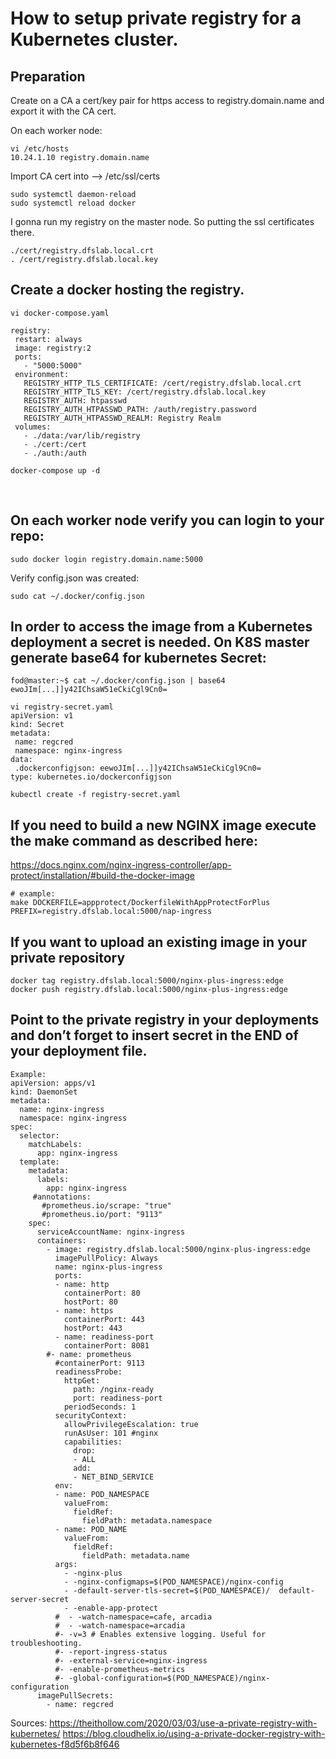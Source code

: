 # How to setup private registry for a Kubernetes cluster.

## Preparation

Create on a CA a cert/key pair for https access to registry.domain.name and export it with the CA cert.

On each worker node:

    vi /etc/hosts
    10.24.1.10 registry.domain.name

Import CA cert into --> /etc/ssl/certs

    sudo systemctl daemon-reload
    sudo systemctl reload docker

 
I gonna run my registry on the master node. So putting the ssl certificates there.

    ./cert/registry.dfslab.local.crt
    . /cert/registry.dfslab.local.key

## Create a docker hosting the registry.

	vi docker-compose.yaml

    registry:
     restart: always
     image: registry:2
     ports:
       - "5000:5000"
     environment:
       REGISTRY_HTTP_TLS_CERTIFICATE: /cert/registry.dfslab.local.crt
       REGISTRY_HTTP_TLS_KEY: /cert/registry.dfslab.local.key
       REGISTRY_AUTH: htpasswd
       REGISTRY_AUTH_HTPASSWD_PATH: /auth/registry.password
       REGISTRY_AUTH_HTPASSWD_REALM: Registry Realm
     volumes:
       - ./data:/var/lib/registry
       - ./cert:/cert
       - ./auth:/auth

	docker-compose up -d

 
## On each worker node verify you can login to your repo:

    sudo docker login registry.domain.name:5000
 
Verify config.json was created:

    sudo cat ~/.docker/config.json

## In order to access the image from a Kubernetes deployment a secret is needed. On K8S master generate base64 for kubernetes Secret:

    fod@master:~$ cat ~/.docker/config.json | base64
    ewoJIm[...]]y42IChsaW51eCkiCgl9Cn0=

    vi registry-secret.yaml
    apiVersion: v1
    kind: Secret
    metadata:
     name: regcred
     namespace: nginx-ingress
    data:
     .dockerconfigjson: eewoJIm[...]]y42IChsaW51eCkiCgl9Cn0=
    type: kubernetes.io/dockerconfigjson

	kubectl create -f registry-secret.yaml

## If you need to build a new NGINX image execute the make command as described here:
https://docs.nginx.com/nginx-ingress-controller/app-protect/installation/#build-the-docker-image

    # example:
    make DOCKERFILE=appprotect/DockerfileWithAppProtectForPlus PREFIX=registry.dfslab.local:5000/nap-ingress

## If you want to upload an existing image in your private repository

	docker tag registry.dfslab.local:5000/nginx-plus-ingress:edge
    docker push registry.dfslab.local:5000/nginx-plus-ingress:edge

## Point to the private registry in your deployments and don’t forget to insert secret in the END of your deployment file.

    Example:
    apiVersion: apps/v1
    kind: DaemonSet
    metadata:
      name: nginx-ingress
      namespace: nginx-ingress
    spec:
      selector:
        matchLabels:
          app: nginx-ingress
      template:
        metadata:
          labels:
            app: nginx-ingress
         #annotations:
           #prometheus.io/scrape: "true"
           #prometheus.io/port: "9113"
        spec:
          serviceAccountName: nginx-ingress
          containers:
            - image: registry.dfslab.local:5000/nginx-plus-ingress:edge
              imagePullPolicy: Always
              name: nginx-plus-ingress
              ports:
              - name: http
                containerPort: 80
                hostPort: 80
              - name: https
                containerPort: 443
                hostPort: 443
              - name: readiness-port
                containerPort: 8081
            #- name: prometheus
              #containerPort: 9113
              readinessProbe:
                httpGet:
                  path: /nginx-ready
                  port: readiness-port
                periodSeconds: 1
              securityContext:
                allowPrivilegeEscalation: true
                runAsUser: 101 #nginx
                capabilities:
                  drop:
                  - ALL
                  add:
                  - NET_BIND_SERVICE
              env:
              - name: POD_NAMESPACE
                valueFrom:
                  fieldRef:
                    fieldPath: metadata.namespace
              - name: POD_NAME
                valueFrom:
                  fieldRef:
                    fieldPath: metadata.name
              args:
                - -nginx-plus
                - -nginx-configmaps=$(POD_NAMESPACE)/nginx-config
                - -default-server-tls-secret=$(POD_NAMESPACE)/  default-server-secret
                - -enable-app-protect
              #  - -watch-namespace=cafe, arcadia
              #  - -watch-namespace=arcadia        
              #- -v=3 # Enables extensive logging. Useful for   troubleshooting.
              #- -report-ingress-status
              #- -external-service=nginx-ingress
              #- -enable-prometheus-metrics
              #- -global-configuration=$(POD_NAMESPACE)/nginx-configuration
          imagePullSecrets:
            - name: regcred
 

Sources:
https://theithollow.com/2020/03/03/use-a-private-registry-with-kubernetes/
https://blog.cloudhelix.io/using-a-private-docker-registry-with-kubernetes-f8d5f6b8f646

